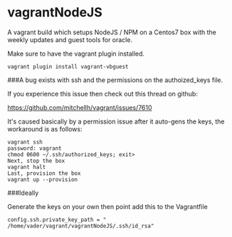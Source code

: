 # vagrantNodeJS
A vagrant build which setups NodeJS / NPM on a Centos7 box with the weekly updates and guest tools for oracle. 

Make sure to have the vagrant plugin installed. 
``````shell
vagrant plugin install vagrant-vbguest
``````
###A bug exists with ssh and the permissions on the authoized_keys file.

If you experience this issue then check out this thread on github:

https://github.com/mitchellh/vagrant/issues/7610

It's caused basically by a permission issue after it auto-gens the keys, the workaround is as follows:
``````shell
vagrant ssh 
password: vagrant 
chmod 0600 ~/.ssh/authorized_keys; exit>
Next, stop the box 
vagrant halt
Last, provision the box 
vagrant up --provision 
``````

###Ideally 

Generate the keys on your own then point add this to the Vagrantfile
```````shell
config.ssh.private_key_path = " /home/vader/vagrant/vagrantNodeJS/.ssh/id_rsa"
```````